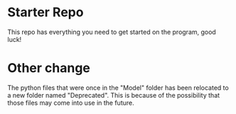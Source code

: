 # Starter Repo
This repo has everything you need to get started on the program, good luck!


# Other change
The python files that were once in the "Model" folder has been relocated to a
new folder named "Deprecated". This is because of the possibility that those
files may come into use in the future.